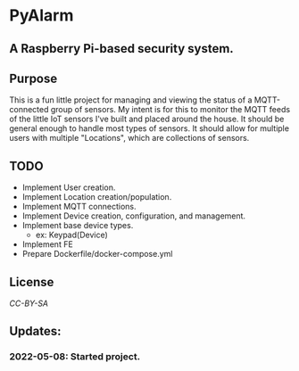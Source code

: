 # PyAlarm
## A Raspberry Pi-based security system.

## Purpose
This is a fun little project for managing and viewing the status of a MQTT-connected group of sensors. 
My intent is for this to monitor the MQTT feeds of the little IoT sensors I've built and placed around the house.
It should be general enough to handle most types of sensors. It should allow for multiple users with multiple "Locations",
which are collections of sensors.

## TODO
- Implement User creation.
- Implement Location creation/population.
- Implement MQTT connections.
- Implement Device creation, configuration, and management.
- Implement base device types.
  - ex: Keypad(Device)
- Implement FE
- Prepare Dockerfile/docker-compose.yml

## License
_CC-BY-SA_

## Updates:
### 2022-05-08: Started project.